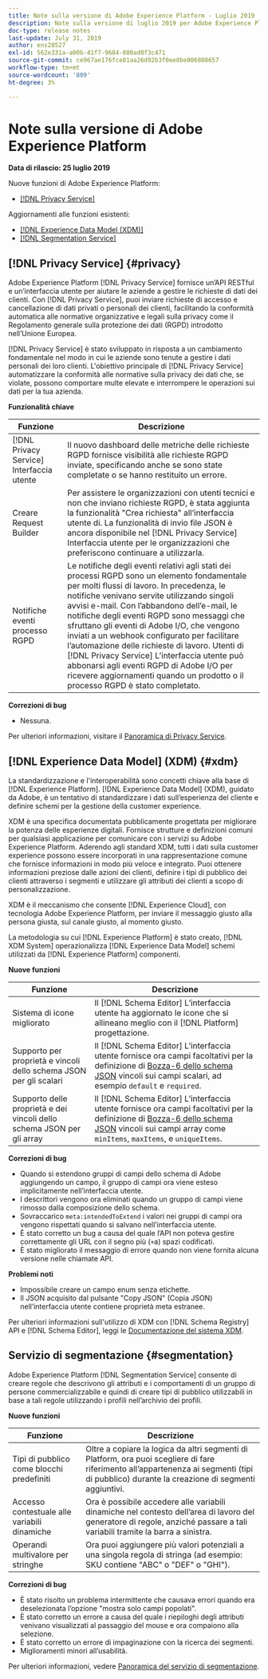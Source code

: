 ```yaml
---
title: Note sulla versione di Adobe Experience Platform - Luglio 2019
description: Note sulla versione di luglio 2019 per Adobe Experience Platform.
doc-type: release notes
last-update: July 31, 2019
author: ens28527
exl-id: 562e331a-a00b-41f7-9684-800ad0f3c471
source-git-commit: ce967ae176fce81aa26d92b3f0ee8be006808657
workflow-type: tm+mt
source-wordcount: '809'
ht-degree: 3%

---
```


# Note sulla versione di Adobe Experience Platform

**Data di rilascio: 25 luglio 2019**

Nuove funzioni di Adobe Experience Platform:

* [[!DNL Privacy Service]](#privacy)

Aggiornamenti alle funzioni esistenti:

* [[!DNL Experience Data Model (XDM)]](#xdm)
* [[!DNL Segmentation Service]](#segmentation)

## [!DNL Privacy Service] {#privacy}

Adobe Experience Platform [!DNL Privacy Service] fornisce un’API RESTful e un’interfaccia utente per aiutare le aziende a gestire le richieste di dati dei clienti. Con [!DNL Privacy Service], puoi inviare richieste di accesso e cancellazione di dati privati o personali dei clienti, facilitando la conformità automatica alle normative organizzative e legali sulla privacy come il Regolamento generale sulla protezione dei dati (RGPD) introdotto nell’Unione Europea.

[!DNL Privacy Service] è stato sviluppato in risposta a un cambiamento fondamentale nel modo in cui le aziende sono tenute a gestire i dati personali dei loro clienti. L&#39;obiettivo principale di [!DNL Privacy Service] automatizzare la conformità alle normative sulla privacy dei dati che, se violate, possono comportare multe elevate e interrompere le operazioni sui dati per la tua azienda.

**Funzionalità chiave**

| Funzione | Descrizione |
|---|---|
| [!DNL Privacy Service] Interfaccia utente | Il nuovo dashboard delle metriche delle richieste RGPD fornisce visibilità alle richieste RGPD inviate, specificando anche se sono state completate o se hanno restituito un errore. |
| Creare Request Builder | Per assistere le organizzazioni con utenti tecnici e non che inviano richieste RGPD, è stata aggiunta la funzionalità &quot;Crea richiesta&quot; all’interfaccia utente di. La funzionalità di invio file JSON è ancora disponibile nel [!DNL Privacy Service] Interfaccia utente per le organizzazioni che preferiscono continuare a utilizzarla. |
| Notifiche eventi processo RGPD | Le notifiche degli eventi relativi agli stati dei processi RGPD sono un elemento fondamentale per molti flussi di lavoro. In precedenza, le notifiche venivano servite utilizzando singoli avvisi e-mail. Con l’abbandono dell’e-mail, le notifiche degli eventi RGPD sono messaggi che sfruttano gli eventi di Adobe I/O, che vengono inviati a un webhook configurato per facilitare l’automazione delle richieste di lavoro. Utenti di [!DNL Privacy Service] L’interfaccia utente può abbonarsi agli eventi RGPD di Adobe I/O per ricevere aggiornamenti quando un prodotto o il processo RGPD è stato completato. |

**Correzioni di bug**

* Nessuna.

Per ulteriori informazioni, visitare il [Panoramica di Privacy Service](../../privacy-service/home.md).

## [!DNL Experience Data Model] (XDM) {#xdm}

La standardizzazione e l&#39;interoperabilità sono concetti chiave alla base di [!DNL Experience Platform]. [!DNL Experience Data Model] (XDM), guidato da Adobe, è un tentativo di standardizzare i dati sull’esperienza del cliente e definire schemi per la gestione della customer experience.

XDM è una specifica documentata pubblicamente progettata per migliorare la potenza delle esperienze digitali. Fornisce strutture e definizioni comuni per qualsiasi applicazione per comunicare con i servizi su Adobe Experience Platform. Aderendo agli standard XDM, tutti i dati sulla customer experience possono essere incorporati in una rappresentazione comune che fornisce informazioni in modo più veloce e integrato. Puoi ottenere informazioni preziose dalle azioni dei clienti, definire i tipi di pubblico dei clienti attraverso i segmenti e utilizzare gli attributi dei clienti a scopo di personalizzazione.

XDM è il meccanismo che consente [!DNL Experience Cloud], con tecnologia Adobe Experience Platform, per inviare il messaggio giusto alla persona giusta, sul canale giusto, al momento giusto.

La metodologia su cui [!DNL Experience Platform] è stato creato, [!DNL XDM System] operazionalizza [!DNL Experience Data Model] schemi utilizzati da [!DNL Experience Platform] componenti.

**Nuove funzioni**

| Funzione | Descrizione |
|---|---|
| Sistema di icone migliorato | Il [!DNL Schema Editor] L’interfaccia utente ha aggiornato le icone che si allineano meglio con il [!DNL Platform] progettazione. |
| Supporto per proprietà e vincoli dello schema JSON per gli scalari | Il [!DNL Schema Editor] L’interfaccia utente fornisce ora campi facoltativi per la definizione di [Bozza-6 dello schema JSON](https://tools.ietf.org/html/draft-wright-json-schema-01) vincoli sui campi scalari, ad esempio `default` e `required`. |
| Supporto delle proprietà e dei vincoli dello schema JSON per gli array | Il [!DNL Schema Editor] L’interfaccia utente fornisce ora campi facoltativi per la definizione di [Bozza-6 dello schema JSON](https://tools.ietf.org/html/draft-wright-json-schema-01) vincoli sui campi array come `minItems`, `maxItems`, e `uniqueItems`. |

**Correzioni di bug**

* Quando si estendono gruppi di campi dello schema di Adobe aggiungendo un campo, il gruppo di campi ora viene esteso implicitamente nell’interfaccia utente.
* I descrittori vengono ora eliminati quando un gruppo di campi viene rimosso dalla composizione dello schema.
* Sovraccarico `meta:intendedToExtend` i valori nei gruppi di campi ora vengono rispettati quando si salvano nell’interfaccia utente.
* È stato corretto un bug a causa del quale l’API non poteva gestire correttamente gli URL con il segno più (`+`a) spazi codificati.
* È stato migliorato il messaggio di errore quando non viene fornita alcuna versione nelle chiamate API.

**Problemi noti**

* Impossibile creare un campo enum senza etichette.
* Il JSON acquisito dal pulsante &quot;Copy JSON&quot; (Copia JSON) nell’interfaccia utente contiene proprietà meta estranee.

Per ulteriori informazioni sull&#39;utilizzo di XDM con [!DNL Schema Registry] API e [!DNL Schema Editor], leggi le [Documentazione del sistema XDM](../../xdm/home.md).

## Servizio di segmentazione {#segmentation}

Adobe Experience Platform [!DNL Segmentation Service] consente di creare regole che descrivono gli attributi e i comportamenti di un gruppo di persone commercializzabile e quindi di creare tipi di pubblico utilizzabili in base a tali regole utilizzando i profili nell’archivio dei profili.

**Nuove funzioni**

| Funzione | Descrizione |
| -----------| ---------- |
| Tipi di pubblico come blocchi predefiniti | Oltre a copiare la logica da altri segmenti di Platform, ora puoi scegliere di fare riferimento all’appartenenza ai segmenti (tipi di pubblico) durante la creazione di segmenti aggiuntivi. |
| Accesso contestuale alle variabili dinamiche | Ora è possibile accedere alle variabili dinamiche nel contesto dell’area di lavoro del generatore di regole, anziché passare a tali variabili tramite la barra a sinistra. |
| Operandi multivalore per stringhe | Ora puoi aggiungere più valori potenziali a una singola regola di stringa (ad esempio: SKU contiene &quot;ABC&quot; o &quot;DEF&quot; o &quot;GHI&quot;). |

**Correzioni di bug**

* È stato risolto un problema intermittente che causava errori quando era deselezionata l’opzione &quot;mostra solo campi popolati&quot;.
* È stato corretto un errore a causa del quale i riepiloghi degli attributi venivano visualizzati al passaggio del mouse e ora compaiono alla selezione.
* È stato corretto un errore di impaginazione con la ricerca dei segmenti.
* Miglioramenti minori all’usabilità.

Per ulteriori informazioni, vedere [Panoramica del servizio di segmentazione](../../segmentation/home.md).
